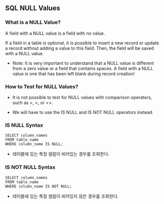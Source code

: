 ## SQL NULL Values
### What is a NULL Value?
A field with a NULL value is a field with no value.

If a field in a table is optional, it is possible to insert a new record or update a record without adding a value to this field. Then, the field will be saved with a NULL value.

- Note: It is very important to understand that a NULL value is different from a zero value or a field that contains spaces. A field with a NULL value is one that has been left blank during record creation!

### How to Test for NULL Values?
- It is not possible to test for NULL values with comparison operators, such as =, <, or <>.

- We will have to use the IS NULL and IS NOT NULL operators instead.

### IS NULL Syntax
```
SELECT column_names
FROM table_name
WHERE column_name IS NULL;
```

- 테이블에 있는 특정 컬럼이 비어있는 경우를 조회한다.

### IS NOT NULL Syntax
```
SELECT column_names
FROM table_name
WHERE column_name IS NOT NULL;
```

- 테이블에 있는 특정 컬럼이 비어있지 않은 경우를 조회한다.
